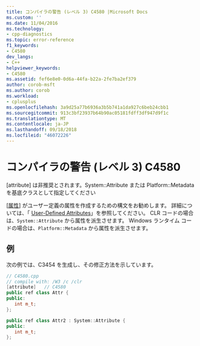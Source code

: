 ```yaml
---
title: コンパイラの警告 (レベル 3) C4580 |Microsoft Docs
ms.custom: ''
ms.date: 11/04/2016
ms.technology:
- cpp-diagnostics
ms.topic: error-reference
f1_keywords:
- C4580
dev_langs:
- C++
helpviewer_keywords:
- C4580
ms.assetid: fef6e8e0-0d6a-44fa-b22a-2fe7ba2ef379
author: corob-msft
ms.author: corob
ms.workload:
- cplusplus
ms.openlocfilehash: 3a9d25a77b6936a3b5b741a1da927c6beb24cbb1
ms.sourcegitcommit: 913c3bf23937b64b90ac05181fdff3df947d9f1c
ms.translationtype: MT
ms.contentlocale: ja-JP
ms.lasthandoff: 09/18/2018
ms.locfileid: "46072226"
---
```

# <a name="compiler-warning-level-3-c4580"></a>コンパイラの警告 (レベル 3) C4580

[attribute] は非推奨とされます。System::Attribute または Platform::Metadata を基底クラスとして指定してください

[[属性](../../windows/attribute.md)] がユーザー定義の属性を作成するための構文をお勧めします。 詳細については、「 [User-Defined Attributes](../../windows/user-defined-attributes-cpp-component-extensions.md)」を参照してください。 CLR コードの場合は、`System::Attribute` から属性を派生させます。 Windows ランタイム コードの場合は、`Platform::Metadata` から属性を派生させます。

## <a name="example"></a>例

次の例では、C3454 を生成し、その修正方法を示しています。

```cpp
// C4580.cpp
// compile with: /W3 /c /clr
[attribute]   // C4580
public ref class Attr {
public:
   int m_t;
};

public ref class Attr2 : System::Attribute {
public:
   int m_t;
};
```